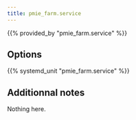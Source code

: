 ```yaml
---
title: pmie_farm.service
---
```


{{% provided_by "pmie_farm.service" %}}

## Options

{{% systemd_unit "pmie_farm.service" %}}

## Additionnal notes

Nothing here.